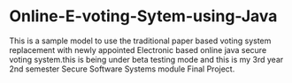 # Online-E-voting-Sytem-using-Java
This is a sample model to use the traditional paper based voting system replacement with newly appointed Electronic based online java secure voting system.this is being under beta testing mode and this is my 3rd year 2nd semester Secure Software Systems module Final Project. 
